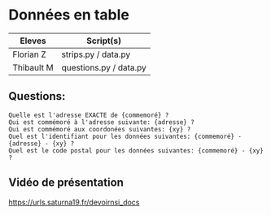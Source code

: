 # Données en table

| Eleves       | Script(s)                     |
| -----------  | -----------                   |
| Florian Z    | strips.py / data.py           |
| Thibault M   | questions.py / data.py        |


## Questions:
    
    Quelle est l'adresse EXACTE de {commemoré} ?
    Qui est commémoré à l'adresse suivante: {adresse} ?
    Qui est commémoré aux coordonées suivantes: {xy} ?
    Quel est l'identifiant pour les données suivantes: {commemoré} - {adresse} - {xy} ?
    Quel est le code postal pour les données suivantes: {commemoré} - {xy} ?

## Vidéo de présentation
https://urls.saturna19.fr/devoirnsi_docs